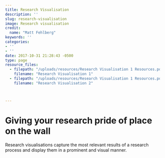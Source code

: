 ```yaml
---
title: Research Visualisation
description: ''
slug: research-visualisation
image: Research visualisation
credit:
  name: "Matt Fehlberg"
keywords: ''
categories:
- ''
- ''
date: 2017-10-31 21:28:43 -0500
type: page
resource_files:
  - filepath: "/uploads/resources/Research Visualisation 1 Resources.pdf"
    filename: "Research Visualisation 1"
  - filepath: "/uploads/resources/Research Visualisation 1 Resources.pdf"
    filename: "Research Visualisation 2"



---
```

# Giving your research pride of place on the wall

Research visualisations capture the most relevant results of a research process and display them in a prominent and visual manner.
